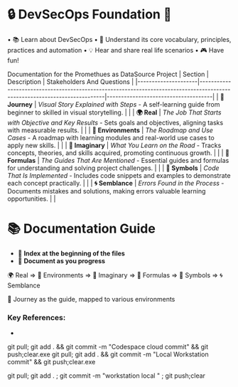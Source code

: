 # 🔒 DevSecOps Foundation 🚀

• 📚 Learn about DevSecOps
• 🎯 Understand its core vocabulary, principles, practices and automation
• 💡 Hear and share real life scenarios 
• 🎮 Have fun!


Documentation for the Promethues as DataSource Project
| Section             | Description                                                                                                               | Stakeholders  And Questions                      |
|---------------------|---------------------------------------------------------------------------------------------------------------------------|-------------------------------------|
| **🚀 Journey**      | *Visual Story Explained with Steps* - A self-learning guide from beginner to skilled in visual storytelling.              |  |
| **🌍 Real**         | *The Job That Starts with Objective and Key Results* - Sets goals and objectives, aligning tasks with measurable results. |   |
| **🌳 Environments** | *The Roadmap and Use Cases* - A roadmap with learning modules and real-world use cases to apply new skills.            |  |
| **🌌 Imaginary**    | *What You Learn on the Road* - Tracks concepts, theories, and skills acquired, promoting continuous growth.            |  |
| **📐 Formulas**     | *The Guides That Are Mentioned* - Essential guides and formulas for understanding and solving project challenges.     |  |
| **🔣 Symbols**      | *Code That Is Implemented* - Includes code snippets and examples to demonstrate each concept practically.              |     |
| **🌀 Semblance**    | *Errors Found in the Process* - Documents mistakes and solutions, making errors valuable learning opportunities.       |  |

# 📚 Documentation Guide

- 📂 **Index at the beginning of the files**
- 📝 **Document as you progress**

🌍 Real => 🌳 Environments => 🌌 Imaginary => 📐 Formulas => 🔣 Symbols => 🌀 Semblance

🚀 Journey as the guide, mapped to various environments

### Key References:
- 

git pull; git add . && git commit -m "Codespace cloud commit" && git push;clear.exe 
git pull; git add . && git commit -m "Local Workstation commit" && git push;clear.exe 


git pull; git add . ; git commit -m "workstation local " ; git push;clear
